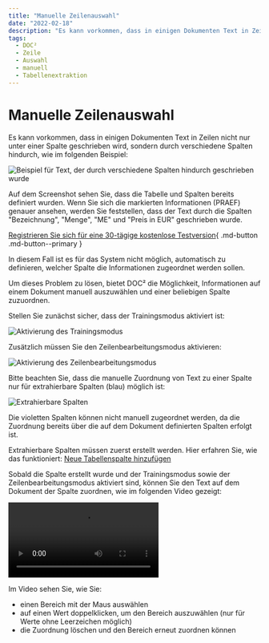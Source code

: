 ```yaml
---
title: "Manuelle Zeilenauswahl"
date: "2022-02-18"
description: "Es kann vorkommen, dass in einigen Dokumenten Text in Zeilen nicht nur unter einer Spalte geschrieben wird, sondern durch verschiedene Spalten hindurch. Hier erfahren Sie, wie Sie Zeilen in DOC² manuell auswählen können."
tags:
  - DOC²
  - Zeile
  - Auswahl
  - manuell
  - Tabellenextraktion
---
```


# Manuelle Zeilenauswahl

Es kann vorkommen, dass in einigen Dokumenten Text in Zeilen nicht nur unter einer Spalte geschrieben wird, sondern durch verschiedene Spalten hindurch, wie im folgenden Beispiel:

![Beispiel für Text, der durch verschiedene Spalten hindurch geschrieben wurde](/_images/doc2/image-10-1024x606.png "Beispiel für Text, der durch verschiedene Spalten hindurch geschrieben wurde")

Auf dem Screenshot sehen Sie, dass die Tabelle und Spalten bereits definiert wurden. Wenn Sie sich die markierten Informationen (PRAEF) genauer ansehen, werden Sie feststellen, dass der Text durch die Spalten "Bezeichnung", "Menge", "ME" und "Preis in EUR" geschrieben wurde.

[Registrieren Sie sich für eine 30-tägige kostenlose Testversion](https://app.polydocs.io){ .md-button .md-button--primary }

In diesem Fall ist es für das System nicht möglich, automatisch zu definieren, welcher Spalte die Informationen zugeordnet werden sollen.

Um dieses Problem zu lösen, bietet DOC² die Möglichkeit, Informationen auf einem Dokument manuell auszuwählen und einer beliebigen Spalte zuzuordnen.

Stellen Sie zunächst sicher, dass der Trainingsmodus aktiviert ist:

![Aktivierung des Trainingsmodus](/_images/doc2/image-11.png "Aktivierung des Trainingsmodus")

Zusätzlich müssen Sie den Zeilenbearbeitungsmodus aktivieren:

![Aktivierung des Zeilenbearbeitungsmodus](/_images/doc2/image-13-1024x314.png "Aktivierung des Zeilenbearbeitungsmodus")

Bitte beachten Sie, dass die manuelle Zuordnung von Text zu einer Spalte nur für extrahierbare Spalten (blau) möglich ist:

![Extrahierbare Spalten](/_images/doc2/image-14-1024x669.png "Extrahierbare Spalten")

Die violetten Spalten können nicht manuell zugeordnet werden, da die Zuordnung bereits über die auf dem Dokument definierten Spalten erfolgt ist.

Extrahierbare Spalten müssen zuerst erstellt werden. Hier erfahren Sie, wie das funktioniert: [Neue Tabellenspalte hinzufügen](/doc2/table/add-new-table-column/)

Sobald die Spalte erstellt wurde und der Trainingsmodus sowie der Zeilenbearbeitungsmodus aktiviert sind, können Sie den Text auf dem Dokument der Spalte zuordnen, wie im folgenden Video gezeigt:

<video controls>
  <source src="/_videos/doc2/manual-row-selection.mp4" type="video/mp4">
  Your browser does not support the video tag.
</video>

Im Video sehen Sie, wie Sie:

- einen Bereich mit der Maus auswählen
- auf einen Wert doppelklicken, um den Bereich auszuwählen (nur für Werte ohne Leerzeichen möglich)
- die Zuordnung löschen und den Bereich erneut zuordnen können